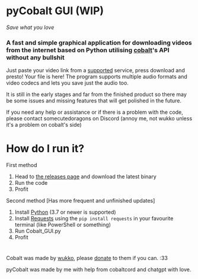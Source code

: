 # pyCobalt GUI (WIP)

_Save what you love_

### A fast and simple graphical application for downloading videos from the internet based on Python utilising [cobalt](https://cobalt.tools/)'s API without any bullshit

Just paste your video link from a [supported](https://github.com/wukko/cobalt#supported-services) service, press download and presto! Your file is here!
The program supports multiple audio formats and video codecs and lets you save just the audio too.

It is still in the early stages and far from the finished product so there may be some issues and missing features that will get polished in the future. 

If you need any help or assistance or if there is a problem with the code, please contact somecutedoragons on Discord (annoy me, not wukko unless it's a problem on cobalt's side)


# How do I run it?

First method

1. Head to [the releases page](https://github.com/SomeCuteDoragons/pyCobalt-GUI/releases) and download the latest binary
2. Run the code
3. Profit

Second method [Has more frequent and unfinished updates]

1. Install [Python](https://www.python.org/downloads/) (3.7 or newer is supported)
2. Install [Requests](https://pypi.org/project/requests/) using the `pip install requests` in your favourite terminal (like PowerShell or something)
3. Run Cobalt_GUI.py
4. Profit

#

Cobalt was made by [wukko](https://github.com/wukko), please [donate](https://boosty.to/wukko/donate) to them if you can. :33

pyCobalt was made by me with help from cobaltcord and chatgpt with love.
